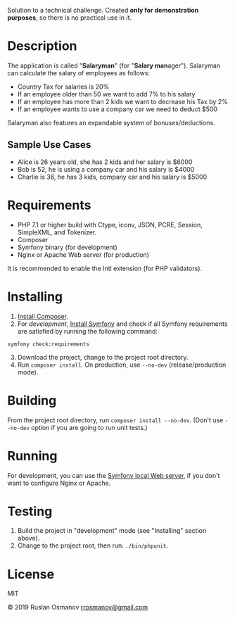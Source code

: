 Solution to a technical challenge. Created **only for demonstration purposes**, so there is no practical use in it.

# Description

The application is called "**Salaryman**" (for "**Salary man**ager"). Salaryman can calculate the salary of employees as follows:

- Country Tax for salaries is 20%
- If an employee older than 50 we want to add 7% to his salary
- If an employee has more than 2 kids we want to decrease his Tax by 2%
- If an employee wants to use a company car we need to deduct $500

Salaryman also features an expandable system of bonuses/deductions.

## Sample Use Cases

- Alice is 26 years old, she has 2 kids and her salary is $6000
- Bob is 52, he is using a company car and his salary is $4000
- Charlie is 36, he has 3 kids, company car and his salary is $5000

# Requirements

- PHP 7.1 or higher build with Ctype, iconv, JSON, PCRE, Session, SimpleXML, and Tokenizer.
- Composer
- Symfony binary (for development)
- Nginx or Apache Web server (for production)

It is recommended to enable the Intl extension (for PHP validators).

# Installing

1. [Install Composer](https://getcomposer.org/download/).
2. For *development*, [Install Symfony](https://symfony.com/download) and check if all Symfony requirements are satisfied by running the following command:
```
symfony check:requirements
```
3. Download the project, change to the project root directory.
4. Run `composer install`. On production, use `--no-dev` (release/production mode).

# Building

From the project root directory, run `composer install --no-dev`. (Don't use `--no-dev` option if you are going to run unit tests.)

# Running

For development, you can use the [Symfony local Web server](https://symfony.com/doc/current/setup/symfony_server.html), if you don't want to configure Nginx or Apache.

# Testing

1. Build the project in "development" mode (see "Installing" section above).
2. Change to the project root, then run: `./bin/phpunit`.

# License

MIT

© 2019 Ruslan Osmanov <rrosmanov@gmail.com>
